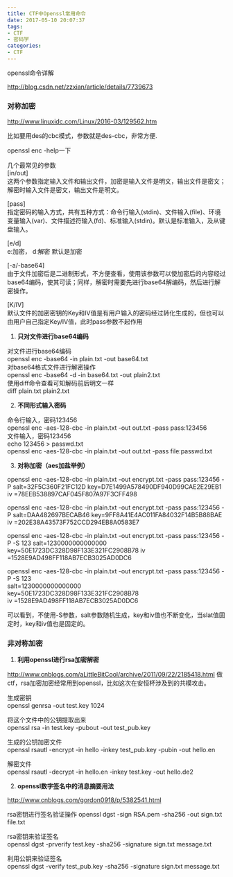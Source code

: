 ```yaml
---
title: CTF中Openssl常用命令
date: 2017-05-10 20:07:37
tags: 
- CTF
- 密码学
categories: 
- CTF
---
```


openssl命令详解

http://blog.csdn.net/zzxian/article/details/7739673

### 对称加密


http://www.linuxidc.com/Linux/2016-03/129562.htm  

比如要用des的cbc模式，参数就是des-cbc，非常方便. 

openssl enc -help一下
<!--more-->
 几个最常见的参数   
[in/out]  
这两个参数指定输入文件和输出文件，加密是输入文件是明文，输出文件是密文；解密时输入文件是密文，输出文件是明文。

[pass]  
指定密码的输入方式，共有五种方式：命令行输入(stdin)、文件输入(file)、环境变量输入(var)、文件描述符输入(fd)、标准输入(stdin)。默认是标准输入，及从键盘输入。

[e/d]  
e:加密， d:解密 默认是加密

[-a/-base64]  
由于文件加密后是二进制形式，不方便查看，使用该参数可以使加密后的内容经过base64编码，使其可读；同样，解密时需要先进行base64解编码，然后进行解密操作。


[K/IV]  
默认文件的加密密钥的Key和IV值是有用户输入的密码经过转化生成的，但也可以由用户自己指定Key/IV值，此时pass参数不起作用



1. **只对文件进行base64编码**


对文件进行base64编码  
openssl enc -base64 -in plain.txt -out base64.txt  
对base64格式文件进行解密操作  
openssl enc -base64 -d -in base64.txt -out plain2.txt  
使用diff命令查看可知解码前后明文一样  
diff plain.txt plain2.txt


2. **不同形式输入密码**


命令行输入，密码123456  
openssl enc -aes-128-cbc -in plain.txt -out out.txt -pass pass:123456  
文件输入，密码123456  
echo 123456 > passwd.txt  
openssl enc -aes-128-cbc -in plain.txt -out out.txt -pass file:passwd.txt


3. **对称加密（aes加盐举例）**

openssl enc -aes-128-cbc -in plain.txt -out encrypt.txt -pass pass:123456 -P
salt=32F5C360F21FC12D
key=D7E1499A578490DF940D99CAE2E29EB1
iv =78EEB538897CAF045F807A97F3CFF498

openssl enc -aes-128-cbc -in plain.txt -out encrypt.txt -pass pass:123456 -P
salt=DAA482697BECAB46
key=9FF8A41E4AC011FA84032F14B5B88BAE
iv =202E38A43573F752CCD294EB8A0583E7

openssl enc -aes-128-cbc -in plain.txt -out encrypt.txt -pass pass:123456 -P -S 123
salt=1230000000000000
key=50E1723DC328D98F133E321FC2908B78
iv =1528E9AD498FF118AB7ECB3025AD0DC6

openssl enc -aes-128-cbc -in plain.txt -out encrypt.txt -pass pass:123456 -P -S 123  
salt=1230000000000000  
key=50E1723DC328D98F133E321FC2908B78  
iv =1528E9AD498FF118AB7ECB3025AD0DC6

可以看到，不使用-S参数，salt参数随机生成，key和iv值也不断变化，当slat值固定时，key和iv值也是固定的。



### 非对称加密
1. **利用openssl进行rsa加密解密**

http://www.cnblogs.com/aLittleBitCool/archive/2011/09/22/2185418.html
做ctf，rsa加密加密经常用到openssl，比如这次在安恒杯涉及到的共模攻击。
<!--more-->

生成密钥  
openssl genrsa -out test.key 1024

将这个文件中的公钥提取出来  
openssl rsa -in test.key -pubout -out test_pub.key

生成的公钥加密文件  
openssl rsautl -encrypt -in hello -inkey test_pub.key -pubin -out hello.en

解密文件  
openssl rsautl -decrypt -in hello.en -inkey test.key -out hello.de2



2. **openssl数字签名中的消息摘要用法**

http://www.cnblogs.com/gordon0918/p/5382541.html

rsa密钥进行签名验证操作 
openssl dgst -sign RSA.pem -sha256 -out sign.txt file.txt

rsa密钥来验证签名  
openssl dgst -prverify test.key -sha256 -signature  sign.txt message.txt

利用公钥来验证签名  
openssl dgst -verify  test_pub.key   -sha256 -signature  sign.txt message.txt
